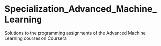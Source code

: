# Specialization_Advanced_Machine_Learning
Solutions to the programming assignments of the Advanced Machine Learning courses on Coursera
